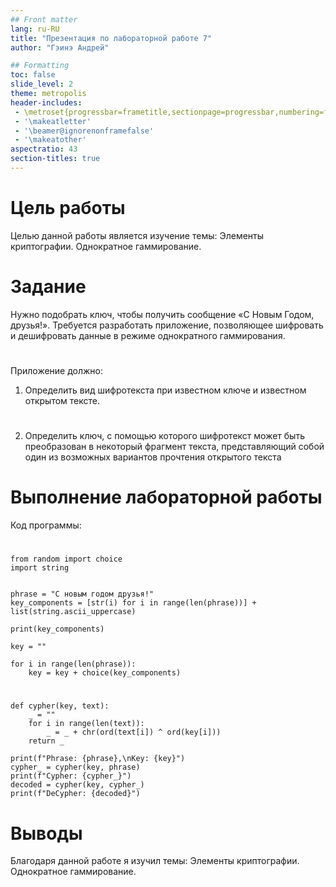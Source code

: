 ```yaml
---
## Front matter
lang: ru-RU
title: "Презентация по лабораторной работе 7"
author: "Гэинэ Андрей"

## Formatting
toc: false
slide_level: 2
theme: metropolis
header-includes: 
 - \metroset{progressbar=frametitle,sectionpage=progressbar,numbering=fraction}
 - '\makeatletter'
 - '\beamer@ignorenonframefalse'
 - '\makeatother'
aspectratio: 43
section-titles: true
---
```



# Цель работы

Целью данной работы является изучение темы: Элементы
криптографии. Однократное гаммирование.

# Задание

Нужно подобрать ключ, чтобы получить сообщение «С Новым Годом,
друзья!». Требуется разработать приложение, позволяющее шифровать и
дешифровать данные в режиме однократного гаммирования. 

#

Приложение должно:
1. Определить вид шифротекста при известном ключе и известном открытом тексте.
#
2. Определить ключ, с помощью которого шифротекст может быть преобразован в некоторый фрагмент текста, представляющий собой один из
возможных вариантов прочтения открытого текста

# Выполнение лабораторной работы

Код программы:

#

```
from random import choice
import string


phrase = "С новым годом друзья!"
key_components = [str(i) for i in range(len(phrase))] + list(string.ascii_uppercase)

print(key_components)

key = ""

for i in range(len(phrase)):
    key = key + choice(key_components)
```
#
```
def cypher(key, text):
    _ = ""
    for i in range(len(text)):
        _ = _ + chr(ord(text[i]) ^ ord(key[i]))
    return _

print(f"Phrase: {phrase},\nKey: {key}")
cypher_ = cypher(key, phrase)
print(f"Cypher: {cypher_}")
decoded = cypher(key, cypher_)
print(f"DeCypher: {decoded}")
```

# Выводы

Благодаря данной работе я изучил темы: Элементы
криптографии. Однократное гаммирование.